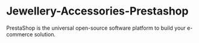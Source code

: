 # Jewellery-Accessories-Prestashop
PrestaShop is the universal open-source software platform to build your e-commerce solution. 
